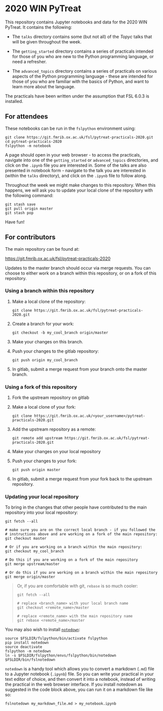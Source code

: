# 2020 WIN PyTreat


This repository contains Jupyter notebooks and data for the 2020 WIN PyTreat.
It contains the following:

- The `talks` directory contains some (but not all) of the _Topyc_ talks that
  will be given throughout the week.

- The `getting_started` directory contains a series of practicals intended
  for those of you who are new to the Python programming language, or need
  a refresher.

- The `advanced_topics` directory contains a series of practicals on various
  aspects of the Python programming language - these are intended for those
  of you who are familiar with the basics of Python, and want to learn more
  about the language.


The practicals have been written under the assumption that FSL 6.0.3 is
installed.


## For attendees


These notebooks can be run in the `fslpython` environment using:


```
git clone https://git.fmrib.ox.ac.uk/fsl/pytreat-practicals-2020.git
cd pytreat-practicals-2020
fslpython -m notebook
```

A page should open in your web browser - to access the practicals, navigate
into one of the `getting_started` or `advanced_topics` directories, and click
on the `.ipynb` file you are interested in. Some of the talks are also
presented in notebook form - navigate to the talk you are interested in
(within the `talks` directory), and click on the `.ipynb` file to follow
along.


Throughout the week we might make changes to this repository. When this
happens, we will ask you to update your local clone of the repository with the
following command:


```
git stash save
git pull origin master
git stash pop
```


Have fun!


## For contributors


The main repository can be found at:

https://git.fmrib.ox.ac.uk/fsl/pytreat-practicals-2020


Updates to the master branch should occur via merge requests. You can choose
to either work on a branch within this repository, or on a fork of this
repository.

### Using a branch within this repository

1. Make a local clone of the repository:

    ```
    git clone https://git.fmrib.ox.ac.uk/fsl/pytreat-practicals-2020.git
    ```

2. Create a branch for your work:

    ```
    git checkout -b my_cool_branch origin/master
    ```

3. Make your changes on this branch.

4. Push your changes to the gitlab repository:

    ```
    git push origin my_cool_branch
    ```

5. In gitlab, submit a merge request from your branch onto the master
   branch.


### Using a fork of this repository

1. Fork the upstream repository on gitlab

2. Make a local clone of your fork:

    ```
    git clone https://git.fmrib.ox.ac.uk/<your_username>/pytreat-practicals-2020.git
    ```

3. Add the upstream repository as a remote:

    ```
    git remote add upstream https://git.fmrib.ox.ac.uk/fsl/pytreat-practicals-2020.git
    ```

4. Make your changes on your local repository

5. Push your changes to your fork:

    ```
    git push origin master
    ```

6. In gitlab, submit a merge request from your fork back to the upstream
   repository.


### Updating your local repository

To bring in the changes that other people have contributed to the main
repository into your local repository:


```
git fetch --all

# make sure you are on the correct local branch - if you followed the
# instructions above and are working on a fork of the main repository:
git checkout master

# Or if you are working on a branch within the main repository:
git checkout my_cool_branch

# Do this if you are working on a fork of the main repository
git merge upstream/master

# Or do this if you are working on a branch within the main repository
git merge origin/master
```


> Or, if you are comfortable with git, `rebase` is so much cooler:
>
> ```
> git fetch --all
>
> # replace <branch_name> with your local branch name
> git checkout <remote_name>/master
>
> # replace <remote_name> with the main repository name
> git rebase <remote_name>/master
> ```


You may also wish to install
[`notedown`](https://github.com/aaren/notedown):

```
source $FSLDIR/fslpython/bin/activate fslpython
pip install notedown
source deactivate
fslpython -m notedown
ln -s $FSLDIR/fslpython/envs/fslpython/bin/notedown $FSLDIR/bin/fslnotedown
```

`notedown` is a handy tool which allows you to convert a markdown (`.md`) file
to a Jupyter notebook (`.ipynb`) file. So you can write your practical in your
text editor of choice, and then convert it into a notebook, instead of writing
the practical in the web browser interface. If you install notedown as
suggested in the code block above, you can run it on a markdown file like so:


```
fslnotedown my_markdown_file.md > my_notebook.ipynb
```
